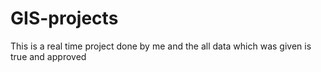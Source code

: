 # GIS-projects
This is a real time project done by me and the all data which was given is true and approved
